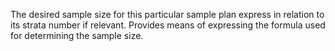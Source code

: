 The desired sample size for this particular sample plan express in relation to its strata number if relevant. Provides means of expressing the formula used for determining the sample size.